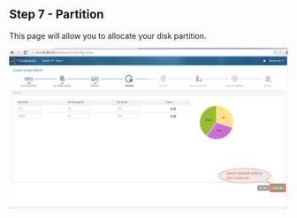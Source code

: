 <h2 id="step-seven">Step 7 - Partition</h2>


This page will allow you to allocate your disk partition.


![partition](/img/install/12.png)
